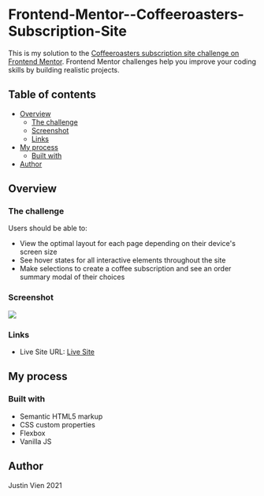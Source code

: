 # Frontend-Mentor--Coffeeroasters-Subscription-Site

This is my solution to the [Coffeeroasters subscription site challenge on Frontend Mentor](https://www.frontendmentor.io/challenges/coffeeroasters-subscription-site-5Fc26HVY6). Frontend Mentor challenges help you improve your coding skills by building realistic projects. 

## Table of contents

- [Overview](#overview)
  - [The challenge](#the-challenge)
  - [Screenshot](#screenshot)
  - [Links](#links)
- [My process](#my-process)
  - [Built with](#built-with)
- [Author](#author)

## Overview

### The challenge

Users should be able to:

- View the optimal layout for each page depending on their device's screen size
- See hover states for all interactive elements throughout the site
- Make selections to create a coffee subscription and see an order summary modal of their choices

### Screenshot

![](https://user-images.githubusercontent.com/54160489/128757029-fce428bd-2cf3-42d9-8918-a59592ae9a14.png)

### Links

- Live Site URL: [Live Site](https://sleepy-clarke-40762d.netlify.app/)

## My process

### Built with

- Semantic HTML5 markup
- CSS custom properties
- Flexbox
- Vanilla JS

## Author

Justin Vien 2021
